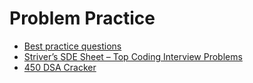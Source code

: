 # Problem Practice
+ [Best practice questions](https://www.techinterviewhandbook.org/best-practice-questions/)
+ [Striver’s SDE Sheet – Top Coding Interview Problems](https://takeuforward.org/interviews/strivers-sde-sheet-top-coding-interview-problems/)
+ [450 DSA Cracker](https://450dsa.com/)